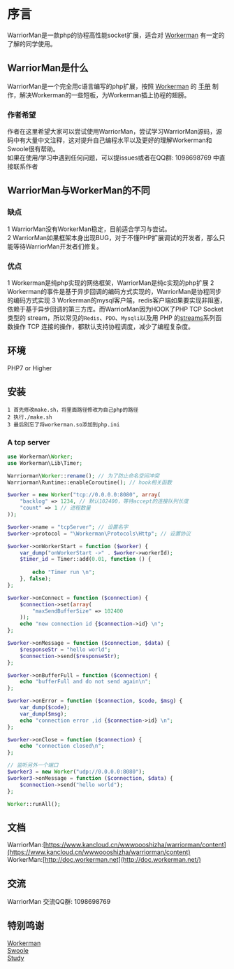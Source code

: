# 序言
WarriorMan是一款php的协程高性能socket扩展，适合对 [Workerman](https://www.workerman.net/) 有一定的了解的同学使用。

## WarriorMan是什么
WarriorMan是一个完全用c语言编写的php扩展，按照 [Workerman](https://www.workerman.net/) 的 [手册](http://doc.workerman.net/) 制作，解决Workerman的一些短板，为Workerman插上协程的翅膀。

### 作者希望
作者在这里希望大家可以尝试使用WarriorMan，尝试学习WarriorMan源码，源码中有大量中文注释，这对提升自己编程水平以及更好的理解Workerman和Swoole很有帮助。  
如果在使用/学习中遇到任何问题，可以提issues或者在QQ群: 1098698769 中直接联系作者
  
## WarriorMan与WorkerMan的不同
### 缺点
1 WarriorMan没有WorkerMan稳定，目前适合学习与尝试。  
2 WarriorMan如果框架本身出现BUG，对于不懂PHP扩展调试的开发者，那么只能等待WarriorMan开发者们修复。
### 优点
1 Workerman是纯php实现的网络框架，WarriorMan是纯c实现的php扩展
2 Workerman的事件是基于异步回调的编码方式实现的，WarriorMan是协程同步的编码方式实现
3 Workerman的mysql客户端，redis客户端如果要实现非阻塞，依赖于基于异步回调的第三方库。而WarriorMan因为HOOK了PHP TCP Socket 类型的 stream，所以常见的`Redis`、`PDO`、`Mysqli`以及用 PHP 的[streams](https://www.php.net/streams)系列函数操作 TCP 连接的操作，都默认支持协程调度，减少了编程复杂度。

## 环境
PHP7 or Higher

## 安装
```
1 首先修改make.sh，将里面路径修改为自己php的路径
2 执行./make.sh
3 最后别忘了将workerman.so添加到php.ini
```
### A tcp server
```php
use Workerman\Worker;
use Workerman\Lib\Timer;

Warriorman\Worker::rename(); // 为了防止命名空间冲突
Warriorman\Runtime::enableCoroutine(); // hook相关函数

$worker = new Worker("tcp://0.0.0.0:8080", array(
	"backlog" => 1234, // 默认102400，等待accept的连接队列长度
	"count" => 1 // 进程数量
));

$worker->name = "tcpServer"; // 设置名字
$worker->protocol = "\Workerman\Protocols\Http"; // 设置协议

$worker->onWorkerStart = function ($worker) {
	var_dump("onWorkerStart ->" . $worker->workerId);
	$timer_id = Timer::add(0.01, function () {
 
		echo "Timer run \n";
	}, false);
};

$worker->onConnect = function ($connection) {
	$connection->set(array(
		"maxSendBufferSize" => 102400
	));
	echo "new connection id {$connection->id} \n";
};

$worker->onMessage = function ($connection, $data) {
	$responseStr = "hello world";
	$connection->send($responseStr);
};

$worker->onBufferFull = function ($connection) {
	echo "bufferFull and do not send again\n";
};

$worker->onError = function ($connection, $code, $msg) {
	var_dump($code);
	var_dump($msg);
	echo "connection error ,id {$connection->id} \n";
};

$worker->onClose = function ($connection) {
	echo "connection closed\n";
};

// 监听另外一个端口
$worker3 = new Worker("udp://0.0.0.0:8080");
$worker3->onMessage = function ($connection, $data) {
	$connection->send("hello world");
};

Worker::runAll();
```

## 文档
WarriorMan:[https://www.kancloud.cn/wwwoooshizha/warriorman/content](https://www.kancloud.cn/wwwoooshizha/warriorman/content)  
WorkerMan:[http://doc.workerman.net](http://doc.workerman.net/)

## 交流
WarriorMan 交流QQ群: 1098698769

## 特别鸣谢
[Workerman](https://github.com/walkor/Workerman)  
[Swoole](https://github.com/swoole/swoole-src)  
[Study](https://github.com/php-extension-research/study)  
